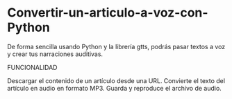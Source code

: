 # Convertir-un-articulo-a-voz-con-Python
De forma sencilla usando Python y la librería gtts, podrás pasar textos a voz y crear tus narraciones auditivas. 


FUNCIONALIDAD 

Descargar el contenido de un artículo desde una URL.
Convierte el texto del artículo en audio en formato MP3.
Guarda y reproduce el archivo de audio.



